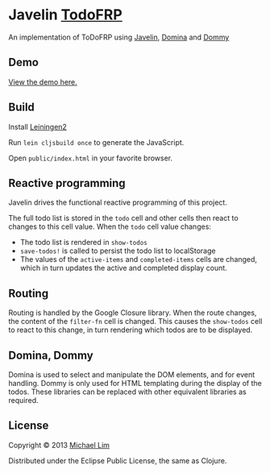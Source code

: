 # Javelin [TodoFRP](https://github.com/lynaghk/todoFRP)

An implementation of ToDoFRP using [Javelin](https://github.com/tailrecursion/javelin), 
[Domina](https://github.com/levand/domina) and [Dommy](https://github.com/Prismatic/dommy)

## Demo

[View the demo here.](http://priornix.github.com/todoFRP/todo/javelin/public/index.html)

## Build

Install [Leiningen2](https://github.com/technomancy/leiningen)

Run `lein cljsbuild once` to generate the JavaScript.

Open `public/index.html` in your favorite browser.

## Reactive programming

Javelin drives the functional reactive programming of this project.

The full todo list is stored in the `todo` cell and other cells then react
to changes to this cell value. When the `todo` cell value changes: 

* The todo list is rendered in `show-todos`
* `save-todos!` is called to persist the todo list to localStorage
* The values of the `active-items` and `completed-items`
  cells are changed, which in turn updates the active and completed
  display count.

## Routing

Routing is handled by the Google Closure library. When the route
changes, the content of the `filter-fn` cell is changed. This causes the 
`show-todos` cell to react to this change, in turn rendering which 
todos are to be displayed.

## Domina, Dommy

Domina is used to select and manipulate the DOM elements, and for
event handling. Dommy is only used for HTML templating during the
display of the todos. These libraries can be replaced with other
equivalent libraries as required.

## License

Copyright © 2013 [Michael Lim](http://github.com/priornix)

Distributed under the Eclipse Public License, the same as Clojure.
